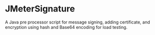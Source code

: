 # JMeterSignature
 A Java pre processor script for message signing, adding certificate, and encryption using hash and Base64 encoding for load testing.
